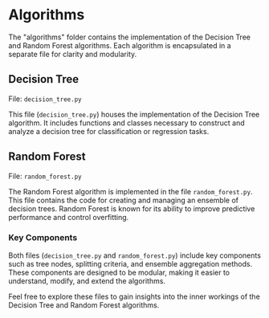# Algorithms

The "algorithms" folder contains the implementation of the Decision Tree and Random Forest algorithms. Each algorithm is encapsulated in a separate file for clarity and modularity.

## Decision Tree

File: `decision_tree.py`

This file (`decision_tree.py`) houses the implementation of the Decision Tree algorithm. It includes functions and classes necessary to construct and analyze a decision tree for classification or regression tasks.

## Random Forest

File: `random_forest.py`

The Random Forest algorithm is implemented in the file `random_forest.py`. This file contains the code for creating and managing an ensemble of decision trees. Random Forest is known for its ability to improve predictive performance and control overfitting.

### Key Components

Both files (`decision_tree.py` and `random_forest.py`) include key components such as tree nodes, splitting criteria, and ensemble aggregation methods. These components are designed to be modular, making it easier to understand, modify, and extend the algorithms.

Feel free to explore these files to gain insights into the inner workings of the Decision Tree and Random Forest algorithms.
